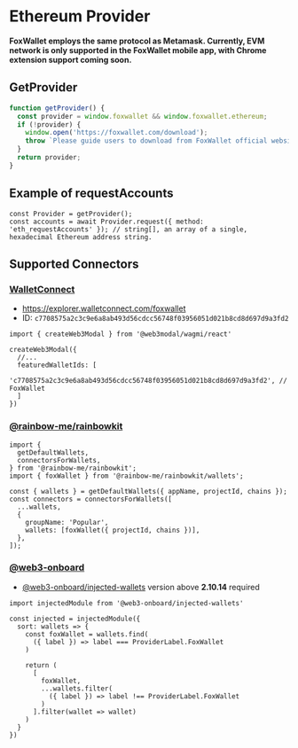 # Ethereum Provider

**FoxWallet employs the same protocol as Metamask. Currently, EVM network is only supported in the FoxWallet mobile app, with Chrome extension support coming soon.**

## GetProvider

```js
function getProvider() {
  const provider = window.foxwallet && window.foxwallet.ethereum;
  if (!provider) {
    window.open('https://foxwallet.com/download');
    throw `Please guide users to download from FoxWallet official website`
  }
  return provider;
}
```

## Example of requestAccounts

```
const Provider = getProvider();
const accounts = await Provider.request({ method: 'eth_requestAccounts' }); // string[], an array of a single, hexadecimal Ethereum address string.
```

## Supported Connectors

### [WalletConnect](https://explorer.walletconnect.com/foxwallet)
- https://explorer.walletconnect.com/foxwallet
- ID: `c7708575a2c3c9e6a8ab493d56cdcc56748f03956051d021b8cd8d697d9a3fd2`

```tsx
import { createWeb3Modal } from '@web3modal/wagmi/react'

createWeb3Modal({
  //...
  featuredWalletIds: [
    'c7708575a2c3c9e6a8ab493d56cdcc56748f03956051d021b8cd8d697d9a3fd2', // FoxWallet
  ]
})
```

### [@rainbow-me/rainbowkit](https://www.npmjs.com/package/@rainbow-me/rainbowkit)
```tsx
import {
  getDefaultWallets,
  connectorsForWallets,
} from '@rainbow-me/rainbowkit';
import { foxWallet } from '@rainbow-me/rainbowkit/wallets';

const { wallets } = getDefaultWallets({ appName, projectId, chains });
const connectors = connectorsForWallets([
  ...wallets,
  {
    groupName: 'Popular',
    wallets: [foxWallet({ projectId, chains })],
  },
]);
```

### [@web3-onboard](https://github.com/blocknative/web3-onboard)
- [@web3-onboard/injected-wallets](https://www.npmjs.com/package/@web3-onboard/injected-wallets) version above **2.10.14** required

```tsx
import injectedModule from '@web3-onboard/injected-wallets'

const injected = injectedModule({
  sort: wallets => {
    const foxWallet = wallets.find(
      ({ label }) => label === ProviderLabel.FoxWallet
    )

    return (
      [
        foxWallet,
        ...wallets.filter(
          ({ label }) => label !== ProviderLabel.FoxWallet
        )
      ].filter(wallet => wallet)
    )
  }
})
```
